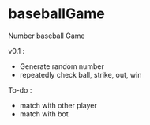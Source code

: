 # baseballGame
Number baseball Game

v0.1 :
 - Generate random number
 - repeatedly check ball, strike, out, win
 
 
 To-do :
  - match with other player
  - match with bot
